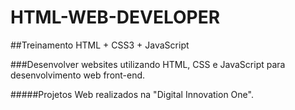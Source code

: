 # HTML-WEB-DEVELOPER
##Treinamento HTML + CSS3 + JavaScript

###Desenvolver websites utilizando HTML, CSS e JavaScript para desenvolvimento web front-end.

#####Projetos Web realizados na "Digital Innovation One".
